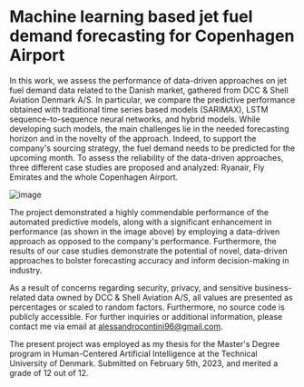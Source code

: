 # Machine learning based jet fuel demand forecasting for Copenhagen Airport

In this work, we assess the performance of data-driven approaches on jet fuel demand data related to the Danish market, 
gathered from DCC \& Shell Aviation Denmark A/S. In particular, we compare the predictive performance obtained with traditional 
time series based models (SARIMAX), LSTM sequence-to-sequence neural networks, and hybrid models. While developing such models,
the main challenges lie in the needed forecasting horizon and in the novelty of the approach. Indeed, to support the company's
sourcing strategy, the fuel demand needs to be predicted for the upcoming month. To assess the reliability of the data-driven
approaches, three different case studies are proposed and analyzed: Ryanair, Fly Emirates and the whole Copenhagen Airport.

![image](https://github.com/Contedigital/Fuel_demand_forecasting/assets/48278714/6620ec34-3f22-43c8-a828-e8ce82e19f1a)

The project demonstrated a highly commendable performance of the automated predictive models, along with a significant enhancement in performance (as shown in the image above) by employing a data-driven approach as opposed to the company's performance. Furthermore, the results of our case studies demonstrate the potential of novel, data-driven approaches to bolster forecasting accuracy and inform decision-making in industry.

As a result of concerns regarding security, privacy, and sensitive business-related data owned by DCC & Shell Aviation A/S, all values are presented as percentages or scaled to random factors. Furthermore, no source code is publicly accessible. For further inquiries or additional information, please contact me via email at alessandrocontini96@gmail.com.

The present project was employed as my thesis for the Master's Degree program in Human-Centered Artificial Intelligence 
at the Technical University of Denmark. 
Submitted on February 5th, 2023, and merited a grade of 12 out of 12.
